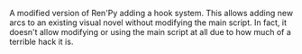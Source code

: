 A modified version of Ren'Py adding a hook system. This allows adding new arcs to an existing
visual novel without modifying the main script. In fact, it doesn't allow modifying or using
the main script at all due to how much of a terrible hack it is.
